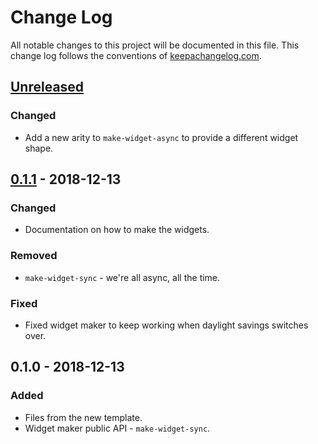# Change Log
All notable changes to this project will be documented in this file. This change log follows the conventions of [keepachangelog.com](http://keepachangelog.com/).

## [Unreleased]
### Changed
- Add a new arity to `make-widget-async` to provide a different widget shape.

## [0.1.1] - 2018-12-13
### Changed
- Documentation on how to make the widgets.

### Removed
- `make-widget-sync` - we're all async, all the time.

### Fixed
- Fixed widget maker to keep working when daylight savings switches over.

## 0.1.0 - 2018-12-13
### Added
- Files from the new template.
- Widget maker public API - `make-widget-sync`.

[Unreleased]: https://github.com/sandmark/unmo-clojure/compare/0.1.1...HEAD
[0.1.1]: https://github.com/sandmark/unmo-clojure/compare/0.1.0...0.1.1
